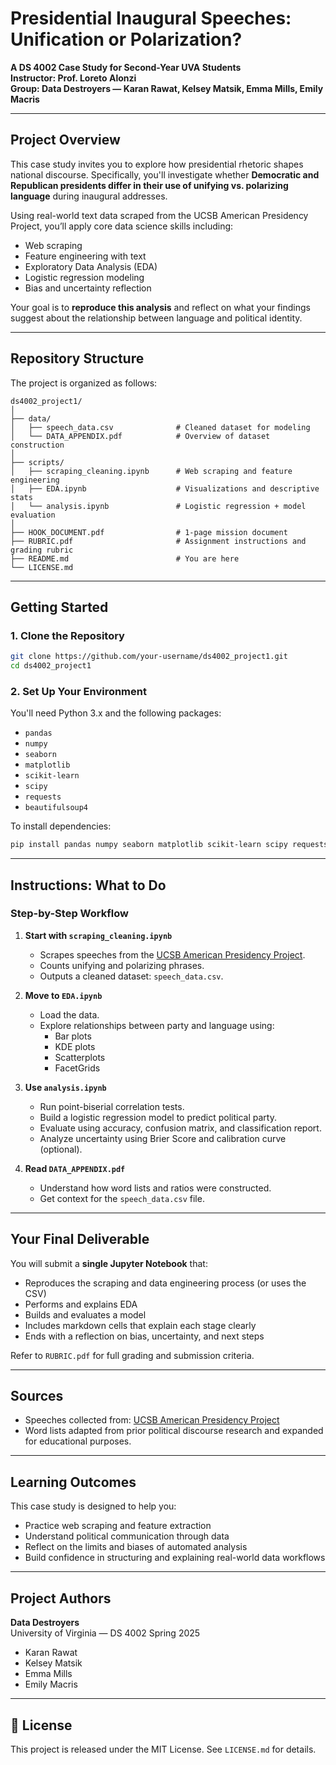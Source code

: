 
#  Presidential Inaugural Speeches: Unification or Polarization?

**A DS 4002 Case Study for Second-Year UVA Students**  
**Instructor: Prof. Loreto Alonzi**  
**Group: Data Destroyers — Karan Rawat, Kelsey Matsik, Emma Mills, Emily Macris**

---

## Project Overview

This case study invites you to explore how presidential rhetoric shapes national discourse. Specifically, you'll investigate whether **Democratic and Republican presidents differ in their use of unifying vs. polarizing language** during inaugural addresses.

Using real-world text data scraped from the UCSB American Presidency Project, you’ll apply core data science skills including:

- Web scraping
- Feature engineering with text
- Exploratory Data Analysis (EDA)
- Logistic regression modeling
- Bias and uncertainty reflection

Your goal is to **reproduce this analysis** and reflect on what your findings suggest about the relationship between language and political identity.

---

##  Repository Structure

The project is organized as follows:

```
ds4002_project1/
│
├── data/
│   ├── speech_data.csv              # Cleaned dataset for modeling
│   └── DATA_APPENDIX.pdf            # Overview of dataset construction
│
├── scripts/
│   ├── scraping_cleaning.ipynb      # Web scraping and feature engineering
│   ├── EDA.ipynb                    # Visualizations and descriptive stats
│   └── analysis.ipynb               # Logistic regression + model evaluation
│
├── HOOK_DOCUMENT.pdf                # 1-page mission document
├── RUBRIC.pdf                       # Assignment instructions and grading rubric
├── README.md                        # You are here
└── LICENSE.md
```

---

##  Getting Started

### 1. **Clone the Repository**
```bash
git clone https://github.com/your-username/ds4002_project1.git
cd ds4002_project1
```

### 2. **Set Up Your Environment**

You'll need Python 3.x and the following packages:

- `pandas`
- `numpy`
- `seaborn`
- `matplotlib`
- `scikit-learn`
- `scipy`
- `requests`
- `beautifulsoup4`

To install dependencies:
```bash
pip install pandas numpy seaborn matplotlib scikit-learn scipy requests beautifulsoup4
```

---

## Instructions: What to Do

### Step-by-Step Workflow

1. **Start with `scraping_cleaning.ipynb`**
   - Scrapes speeches from the [UCSB American Presidency Project](https://www.presidency.ucsb.edu/).
   - Counts unifying and polarizing phrases.
   - Outputs a cleaned dataset: `speech_data.csv`.

2. **Move to `EDA.ipynb`**
   - Load the data.
   - Explore relationships between party and language using:
     - Bar plots
     - KDE plots
     - Scatterplots
     - FacetGrids

3. **Use `analysis.ipynb`**
   - Run point-biserial correlation tests.
   - Build a logistic regression model to predict political party.
   - Evaluate using accuracy, confusion matrix, and classification report.
   - Analyze uncertainty using Brier Score and calibration curve (optional).

4. **Read `DATA_APPENDIX.pdf`**
   - Understand how word lists and ratios were constructed.
   - Get context for the `speech_data.csv` file.

---

## Your Final Deliverable

You will submit a **single Jupyter Notebook** that:

- Reproduces the scraping and data engineering process (or uses the CSV)
- Performs and explains EDA
- Builds and evaluates a model
- Includes markdown cells that explain each stage clearly
- Ends with a reflection on bias, uncertainty, and next steps

Refer to `RUBRIC.pdf` for full grading and submission criteria.

---

## Sources

- Speeches collected from: [UCSB American Presidency Project](https://www.presidency.ucsb.edu/documents/app-categories/spoken-addresses-and-remarks/presidential/inaugural-addresses)
- Word lists adapted from prior political discourse research and expanded for educational purposes.

---

##  Learning Outcomes

This case study is designed to help you:
- Practice web scraping and feature extraction
- Understand political communication through data
- Reflect on the limits and biases of automated analysis
- Build confidence in structuring and explaining real-world data workflows

---

## Project Authors

**Data Destroyers**  
University of Virginia — DS 4002 Spring 2025  
- Karan Rawat  
- Kelsey Matsik  
- Emma Mills  
- Emily Macris

---

## 📜 License

This project is released under the MIT License. See `LICENSE.md` for details.
